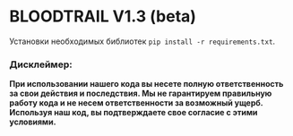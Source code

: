 # BLOODTRAIL V1.3 (beta)
Установки необходимых библиотек `pip install -r requirements.txt`.<br/>
### Дисклеймер:
__При использовании нашего кода вы несете полную ответственность за свои действия и последствия.
Мы не гарантируем правильную работу кода и не несем ответственности за возможный ущерб.
Используя наш код, вы подтверждаете свое согласие с этими условиями.__
